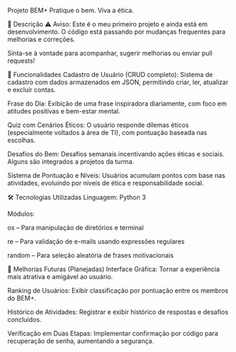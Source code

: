 Projeto BEM+
Pratique o bem. Viva a ética.

📝 Descrição
⚠️ Aviso: Este é o meu primeiro projeto e ainda está em desenvolvimento.
O código está passando por mudanças frequentes para melhorias e correções.

Sinta-se à vontade para acompanhar, sugerir melhorias ou enviar pull requests!

🚀 Funcionalidades
Cadastro de Usuário (CRUD completo): Sistema de cadastro com dados armazenados em JSON, permitindo criar, ler, atualizar e excluir contas.

Frase do Dia: Exibição de uma frase inspiradora diariamente, com foco em atitudes positivas e bem-estar mental.

Quiz com Cenários Éticos: O usuário responde dilemas éticos (especialmente voltados à área de TI), com pontuação baseada nas escolhas.

Desafios do Bem: Desafios semanais incentivando ações éticas e sociais. Alguns são integrados a projetos da turma.

Sistema de Pontuação e Níveis: Usuários acumulam pontos com base nas atividades, evoluindo por níveis de ética e responsabilidade social.

🛠 Tecnologias Utilizadas
Linguagem: Python 3

Módulos:

os – Para manipulação de diretórios e terminal

re – Para validação de e-mails usando expressões regulares

random – Para seleção aleatória de frases motivacionais

🌱 Melhorias Futuras (Planejadas)
Interface Gráfica: Tornar a experiência mais atrativa e amigável ao usuário.

Ranking de Usuários: Exibir classificação por pontuação entre os membros do BEM+.

Histórico de Atividades: Registrar e exibir histórico de respostas e desafios concluídos.

Verificação em Duas Etapas: Implementar confirmação por código para recuperação de senha, aumentando a segurança.